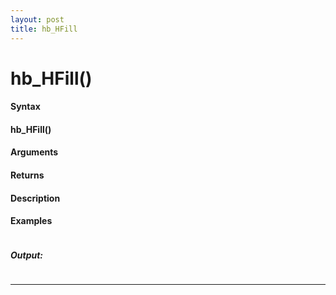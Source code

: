 ```yaml
---
layout: post
title: hb_HFill
---
```


# hb_HFill()


#### Syntax

#### hb_HFill()

#### Arguments

#### Returns

#### Description

#### Examples

```

```

##### Output:

```

```

---